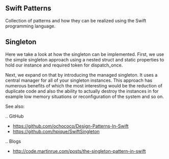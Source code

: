 Swift Patterns
--------------


Collection of patterns and how they can be realized using the Swift programming language.



Singleton
---------

Here we take a look at how the singleton can be implemented. First, we use the
simple singleton approach using a nested struct and static properties to hold
our instance and required token for dispatch_once.

Next, we expand on that by introducing the managed singleton. It uses a central
manager for all of your singleton instances. This approach has numerous benefits
of which the most interesting would be the reduction of duplicate code and also
the ability to actually destroy the instances in for example low memory 
situations or reconfiguration of the system and so on.



See also:

.. GitHub

 - https://github.com/ochococo/Design-Patterns-In-Swift
 - https://github.com/hpique/SwiftSingleton

.. Blogs

 - http://code.martinrue.com/posts/the-singleton-pattern-in-swift
